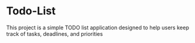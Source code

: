 # Todo-List
This project is a simple TODO list application designed to help users keep track of tasks, deadlines, and priorities

